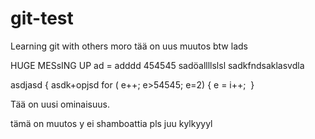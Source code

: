 # git-test
Learning git with others
moro tää on uus muutos btw lads

HUGE MESsING UP
	ad = adddd 454545 
	sadöallllslsl
	sadkfndsaklasvdla

asdjasd {
	asdk+opjsd
	for ( e++; e>54545; e=2) {
		e = i++;
	 }

Tää on uusi ominaisuus.

tämä on muutos y
ei shamboattia pls
juu kylkyyyl
